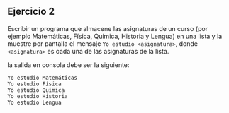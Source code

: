 ## Ejercicio 2

Escribir un programa que almacene las asignaturas de un curso (por ejemplo Matemáticas, Física, Química, Historia y Lengua) en una lista y la muestre por pantalla el mensaje `Yo estudio <asignatura>`, donde `<asignatura>` es cada una de las asignaturas de la lista.

la salida en consola debe ser la siguiente:

```
Yo estudio Matemáticas
Yo estudio Física
Yo estudio Química
Yo estudio Historia
Yo estudio Lengua
```